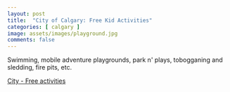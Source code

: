 ```yaml
---
layout: post
title:  "City of Calgary: Free Kid Activities"
categories: [ calgary ]
image: assets/images/playground.jpg
comments: false
---
```


Swimming, mobile adventure playgrounds, park n' plays, tobogganing and sledding, fire pits, etc.

[City - Free activities](https://www.calgary.ca/parks-rec-programs/free-activities.html)

